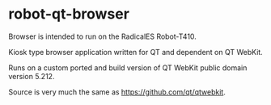 # robot-qt-browser

Browser is intended to run on the RadicalES Robot-T410.

Kiosk type browser application written for QT and dependent on QT WebKit.

Runs on a custom ported and build version of QT WebKit public domain version 5.212.

Source is very much the same as https://github.com/qt/qtwebkit.
